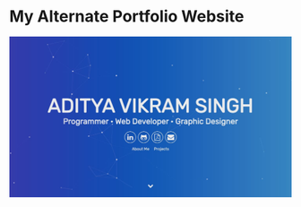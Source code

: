 <h1>My Alternate Portfolio Website</h1>

<img src="./My-Alternate-Portfolio-Website.jpg" alt="My Alternate Portfolio Website"/>